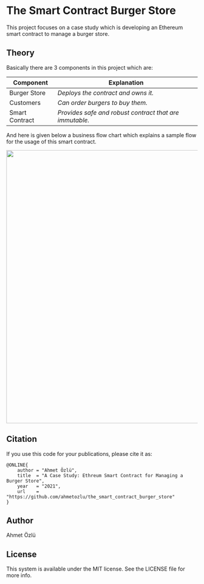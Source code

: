 # The Smart Contract Burger Store

This project focuses on a case study which is developing an Ethereum smart contract to manage a burger store. 

## Theory

Basically there are 3 components in this project which are:

Component | Explanation
--- | --- |
Burger Store | *Deploys the contract and owns it.*
Customers     | *Can order burgers to buy them.*
Smart Contract | *Provides safe and robust contract that are immutable.*

And here is given below a business flow chart which explains a sample flow for the usage of this smart contract.

<p align="center">
  <img src="https://user-images.githubusercontent.com/22610163/114483116-7cac2b80-9c10-11eb-932f-11a8c0633abc.png" width=720>
</p>


## Citation
If you use this code for your publications, please cite it as:

    @ONLINE{
        author = "Ahmet Özlü",
        title  = "A Case Study: Ethreum Smart Contract for Managing a Burger Store",
        year   = "2021",
        url    = "https://github.com/ahmetozlu/the_smart_contract_burger_store"
    }

## Author
Ahmet Özlü

## License
This system is available under the MIT license. See the LICENSE file for more info.


